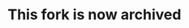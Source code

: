 <!-- Copyright 2014 Signal Messenger, LLC -->
<!-- SPDX-License-Identifier: AGPL-3.0-only -->

# This fork is now archived
